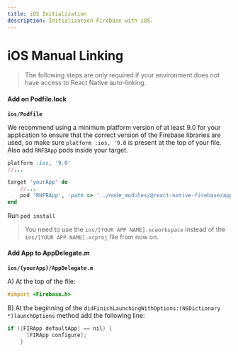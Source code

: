 ```yaml
---
title: iOS Initialization
description: Initialization Firebase with iOS.
---
```


# iOS Manual Linking

> The following steps are only required if your environment does not have access to React Native
> auto-linking.


#### Add on Podfile.lock
**`ios/Podfile`**

 We recommend using a minimum platform version of at least 9.0 for your application to ensure that the correct version of the Firebase libraries are used, so make sure `platform :ios, '9.0` is present at the top of your file. Also add `RNFBApp` pods inside your target.

```ruby
platform :ios, '9.0'
//...

target 'yourApp' do
    //...
    pod 'RNFBApp', :path => '../node_modules/@react-native-firebase/app' 
end


```

Run `pod install`

> You need to use the `ios/[YOUR APP NAME].xcworkspace` instead of the `ios/[YOUR APP NAME].xcproj` file from now on.

#### Add App to AppDelegate.m

**`ios/{yourApp}/AppDelegate.m`**

A) At the top of the file:

```objectivec
#import <Firebase.h>
```

B) At the beginning of the `didFinishLaunchingWithOptions:(NSDictionary *)launchOptions` method add the following line:

```objectivec
if ([FIRApp defaultApp] == nil) {
      [FIRApp configure];
    }
```

